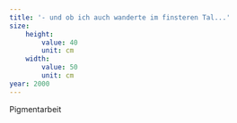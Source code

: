 ```yaml
---
title: '- und ob ich auch wanderte im finsteren Tal...'
size:
    height:
        value: 40
        unit: cm
    width:
        value: 50
        unit: cm
year: 2000
---
```


Pigmentarbeit
